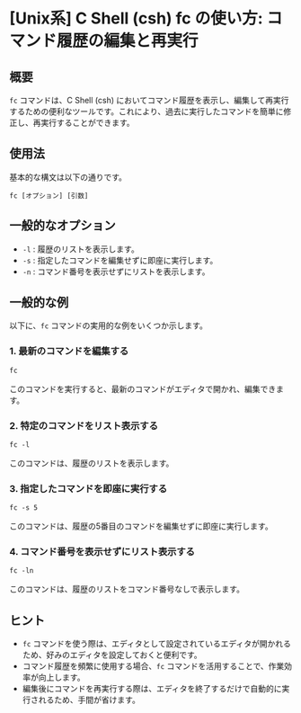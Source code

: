 # [Unix系] C Shell (csh) fc の使い方: コマンド履歴の編集と再実行

## 概要
`fc` コマンドは、C Shell (csh) においてコマンド履歴を表示し、編集して再実行するための便利なツールです。これにより、過去に実行したコマンドを簡単に修正し、再実行することができます。

## 使用法
基本的な構文は以下の通りです。

```
fc [オプション] [引数]
```

## 一般的なオプション
- `-l` : 履歴のリストを表示します。
- `-s` : 指定したコマンドを編集せずに即座に実行します。
- `-n` : コマンド番号を表示せずにリストを表示します。

## 一般的な例
以下に、`fc` コマンドの実用的な例をいくつか示します。

### 1. 最新のコマンドを編集する
```csh
fc
```
このコマンドを実行すると、最新のコマンドがエディタで開かれ、編集できます。

### 2. 特定のコマンドをリスト表示する
```csh
fc -l
```
このコマンドは、履歴のリストを表示します。

### 3. 指定したコマンドを即座に実行する
```csh
fc -s 5
```
このコマンドは、履歴の5番目のコマンドを編集せずに即座に実行します。

### 4. コマンド番号を表示せずにリスト表示する
```csh
fc -ln
```
このコマンドは、履歴のリストをコマンド番号なしで表示します。

## ヒント
- `fc` コマンドを使う際は、エディタとして設定されているエディタが開かれるため、好みのエディタを設定しておくと便利です。
- コマンド履歴を頻繁に使用する場合、`fc` コマンドを活用することで、作業効率が向上します。
- 編集後にコマンドを再実行する際は、エディタを終了するだけで自動的に実行されるため、手間が省けます。